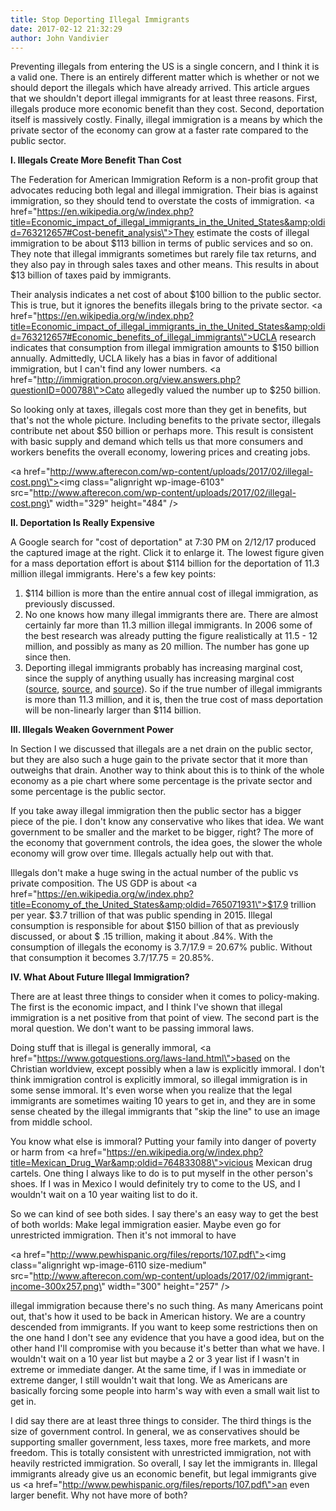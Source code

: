 ```yaml
---
title: Stop Deporting Illegal Immigrants
date: 2017-02-12 21:32:29
author: John Vandivier
---
```




Preventing illegals from entering the US is a single concern, and I think it is a valid one. There is an entirely different matter which is whether or not we should deport the illegals which have already arrived. This article argues that we shouldn't deport illegal immigrants for at least three reasons. First, illegals produce more economic benefit than they cost. Second, deportation itself is massively costly. Finally, illegal immigration is a means by which the private sector of the economy can grow at a faster rate compared to the public sector.

<strong>I. Illegals Create More Benefit Than Cost</strong>

The Federation for American Immigration Reform is a non-profit group that advocates reducing both legal and illegal immigration. Their bias is against immigration, so they should tend to overstate the costs of immigration. <a href=\"https://en.wikipedia.org/w/index.php?title=Economic_impact_of_illegal_immigrants_in_the_United_States&amp;oldid=763212657#Cost-benefit_analysis\">They estimate the costs of illegal immigration to be about $113 billion</a> in terms of public services and so on. They note that illegal immigrants sometimes but rarely file tax returns, and they also pay in through sales taxes and other means. This results in about $13 billion of taxes paid by immigrants.

Their analysis indicates a net cost of about $100 billion to the public sector. This is true, but it ignores the benefits illegals bring to the private sector. <a href=\"https://en.wikipedia.org/w/index.php?title=Economic_impact_of_illegal_immigrants_in_the_United_States&amp;oldid=763212657#Economic_benefits_of_illegal_immigrants\">UCLA research indicates</a> that consumption from illegal immigration amounts to $150 billion annually. Admittedly, UCLA likely has a bias in favor of additional immigration, but I can't find any lower numbers. <a href=\"http://immigration.procon.org/view.answers.php?questionID=000788\">Cato allegedly</a> valued the number up to $250 billion.

So looking only at taxes, illegals cost more than they get in benefits, but that's not the whole picture. Including benefits to the private sector, illegals contribute net about $50 billion or perhaps more. This result is consistent with basic supply and demand which tells us that more consumers and workers benefits the overall economy, lowering prices and creating jobs.

<a href=\"http://www.afterecon.com/wp-content/uploads/2017/02/illegal-cost.png\"><img class=\"alignright wp-image-6103\" src=\"http://www.afterecon.com/wp-content/uploads/2017/02/illegal-cost.png\" width=\"329\" height=\"484\" /></a>

<strong>II. Deportation Is Really Expensive</strong>

A Google search for \"cost of deportation\" at 7:30 PM on 2/12/17 produced the captured image at the right. Click it to enlarge it. The lowest figure given for a mass deportation effort is about $114 billion for the deportation of 11.3 million illegal immigrants. Here's a few key points:
<ol>
 	<li>$114 billion is more than the entire annual cost of illegal immigration, as previously discussed.</li>
 	<li>No one knows how many illegal immigrants there are. There are almost certainly far more than 11.3 million illegal immigrants. In 2006 some of the best research was already putting the figure realistically at 11.5 - 12 million, and possibly as many as 20 million. The number has gone up since then.</li>
 	<li>Deporting illegal immigrants probably has increasing marginal cost, since the supply of anything usually has increasing marginal cost (<a href=\"http://www.freeeconhelp.com/2011/05/law-of-supply.html\">source</a>, <a href=\"https://www.youtube.com/watch?v=fzgBWol_S4Q\">source</a>, and <a href=\"https://www.quora.com/How-do-I-explain-increasing-marginal-costs-to-my-students\">source</a>). So if the true number of illegal immigrants is more than 11.3 million, and it is, then the true cost of mass deportation will be non-linearly larger than $114 billion.</li>
</ol>
<strong>III. Illegals Weaken Government Power</strong>

In Section I we discussed that illegals are a net drain on the public sector, but they are also such a huge gain to the private sector that it more than outweighs that drain. Another way to think about this is to think of the whole economy as a pie chart where some percentage is the private sector and some percentage is the public sector.

If you take away illegal immigration then the public sector has a bigger piece of the pie. I don't know any conservative who likes that idea. We want government to be smaller and the market to be bigger, right? The more of the economy that government controls, the idea goes, the slower the whole economy will grow over time. Illegals actually help out with that.

Illegals don't make a huge swing in the actual number of the public vs private composition. The US GDP is about <a href=\"https://en.wikipedia.org/w/index.php?title=Economy_of_the_United_States&amp;oldid=765071931\">$17.9 trillion per year</a>. $3.7 trillion of that was public spending in 2015. Illegal consumption is responsible for about $150 billion of that as previously discussed, or about $ .15 trillion, making it about .84%. With the consumption of illegals the economy is 3.7/17.9 = 20.67% public. Without that consumption it becomes 3.7/17.75 = 20.85%.

<strong>IV. What About Future Illegal Immigration?</strong>

There are at least three things to consider when it comes to policy-making. The first is the economic impact, and I think I've shown that illegal immigration is a net positive from that point of view. The second part is the moral question. We don't want to be passing immoral laws.

Doing stuff that is illegal is generally immoral, <a href=\"https://www.gotquestions.org/laws-land.html\">based on the Christian worldview</a>, except possibly when a law is explicitly immoral. I don't think immigration control is explicitly immoral, so illegal immigration is in some sense immoral. It's even worse when you realize that the legal immigrants are sometimes waiting 10 years to get in, and they are in some sense cheated by the illegal immigrants that \"skip the line\" to use an image from middle school.

You know what else is immoral? Putting your family into danger of poverty or harm from <a href=\"https://en.wikipedia.org/w/index.php?title=Mexican_Drug_War&amp;oldid=764833088\">vicious Mexican drug cartels</a>. One thing I always like to do is to put myself in the other person's shoes. If I was in Mexico I would definitely try to come to the US, and I wouldn't wait on a 10 year waiting list to do it.

So we can kind of see both sides. I say there's an easy way to get the best of both worlds: Make legal immigration easier. Maybe even go for unrestricted immigration. Then it's not immoral to have

<a href=\"http://www.pewhispanic.org/files/reports/107.pdf\"><img class=\"alignright wp-image-6110 size-medium\" src=\"http://www.afterecon.com/wp-content/uploads/2017/02/immigrant-income-300x257.png\" width=\"300\" height=\"257\" /></a>

illegal immigration because there's no such thing. As many Americans point out, that's how it used to be back in American history. We are a country descended from immigrants. If you want to keep some restrictions then on the one hand I don't see any evidence that you have a good idea, but on the other hand I'll compromise with you because it's better than what we have. I wouldn't wait on a 10 year list but maybe a 2 or 3 year list if I wasn't in extreme or immediate danger. At the same time, if I was in immediate or extreme danger, I still wouldn't wait that long. We as Americans are basically forcing some people into harm's way with even a small wait list to get in.

I did say there are at least three things to consider. The third things is the size of government control. In general, we as conservatives should be supporting smaller government, less taxes, more free markets, and more freedom. This is totally consistent with unrestricted immigration, not with heavily restricted immigration. So overall, I say let the immigrants in. Illegal immigrants already give us an economic benefit, but legal immigrants give us <a href=\"http://www.pewhispanic.org/files/reports/107.pdf\">an even larger benefit</a>. Why not have more of both?

&nbsp;